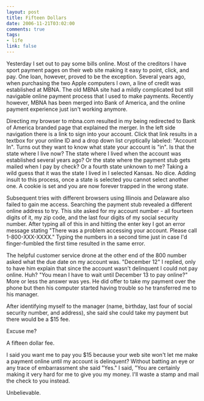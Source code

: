 ```yaml
--- 
layout: post
title: Fifteen Dollars
date: 2006-11-21T03:02:00
comments: true
tags:
- life
link: false
---
```

Yesterday I set out to pay some bills online. Most of the creditors I have sport payment pages on their web site making it easy to point, click, and pay. One loan, however, proved to be the exception. Several years ago, when purchasing the two Apple computers I own, a line of credit was established at MBNA. The old MBNA site had a mildly complicated but still navigable online payment process that I used to make payments. Recently however, MBNA has been merged into Bank of America, and the online payment experience just isn't working anymore.

Directing my browser to mbna.com resulted in my being redirected to Bank of America branded page that explained the merger. In the left side navigation there is a link to sign into your account. Click that link results in a textbox for your online ID and a drop down list cryptically labeled: "Account In". Turns out they want to know what state your account is "in". Is that the state where I live now? The state where I lived when the account was established several years ago? Or the state where the payment stub gets mailed when I pay by check? Or a fourth state unknown to me? Taking a wild guess that it was the state I lived in I selected Kansas. No dice. Adding insult to this process, once a state is selected you cannot select another one. A cookie is set and you are now forever trapped in the wrong state.

Subsequent tries with different browsers using Illinois and Delaware also failed to gain me access. Searching the payment stub revealed a different online address to try. This site asked for my account number - all fourteen digits of it, my zip code, and the last four digits of my social security number. After typing all of this in and hitting the enter key I got an error message stating "There was a problem accessing your account. Please call 1-800-XXX-XXXX." Typing the numbers in a second time just in case I'd finger-fumbled the first time resulted in the same error.

The helpful customer service drone at the other end of the 800 number asked what the due date on my account was. "December 12" I replied, only to have him explain that since the account wasn't delinquent I could not pay online. Huh? "You mean I have to wait until December 13 to pay online?" More or less the answer was yes. He did offer to take my payment over the phone but then his computer started having trouble so he transferred me to his manager.

After identifying myself to the manager (name, birthday, last four of social security number, and address), she said she could take my payment but there would be a $15 fee.

Excuse me?

A fifteen dollar fee.

I said you want me to pay you $15 because your web site won't let me make a payment online until my account is delinquent? Without batting an eye or any trace of embarrassment she said "Yes." I said, "You are certainly making it very hard for me to give you my money. I'll waste a stamp and mail the check to you  instead.

Unbelievable.
